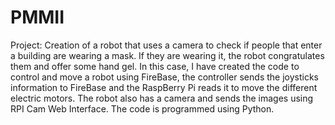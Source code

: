 # PMMII
Project: Creation of a robot that uses a camera to check if people that enter a building are wearing a mask. If they are wearing it, the robot congratulates them
and offer some hand gel.
In this case, I have created the code to control and move a robot using FireBase, the controller sends the joysticks information to FireBase and the RaspBerry Pi reads
it to move the different electric motors. The robot also has a camera and sends the images using RPI Cam Web Interface. The code is programmed using Python.
